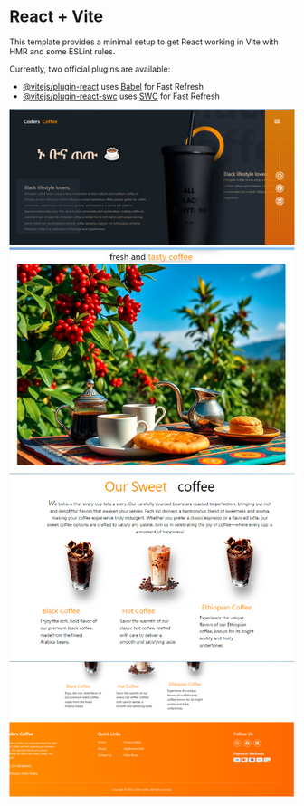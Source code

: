 # React + Vite

This template provides a minimal setup to get React working in Vite with HMR and some ESLint rules.

Currently, two official plugins are available:

- [@vitejs/plugin-react](https://github.com/vitejs/vite-plugin-react/blob/main/packages/plugin-react/README.md) uses [Babel](https://babeljs.io/) for Fast Refresh
- [@vitejs/plugin-react-swc](https://github.com/vitejs/vite-plugin-react-swc) uses [SWC](https://swc.rs/) for Fast Refresh

![image alt](https://github.com/abrsh21son/Codder-s-coffee/blob/main/s1.png?raw=true)
![image alt](https://github.com/abrsh21son/Codder-s-coffee/blob/main/s2.png?raw=true)
![image alt](https://github.com/abrsh21son/Codder-s-coffee/blob/main/53.png?raw=true)
![image alt](https://github.com/abrsh21son/Codder-s-coffee/blob/main/s4.png?raw=true)
